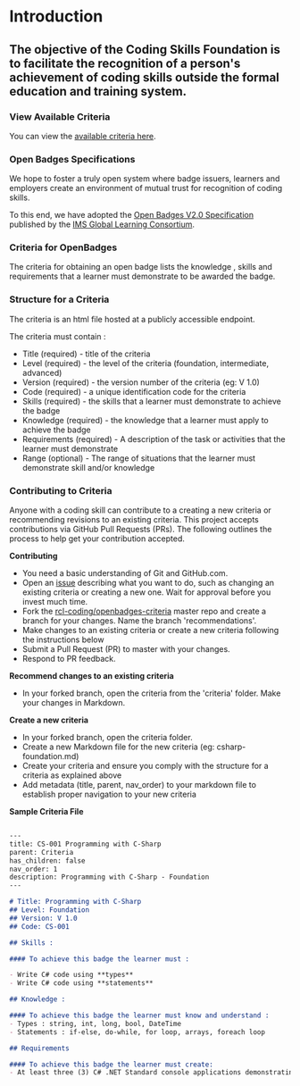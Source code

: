 # Introduction

## The objective of the Coding Skills Foundation is to facilitate the recognition of a person's achievement of coding skills outside the formal education and training system.

### View Available Criteria

You can view the [available criteria here](/openbadges-criteria/criteria/current-criteria.html).

### Open Badges Specifications

We hope to foster a truly open system where badge issuers, learners and employers create an environment of mutual trust for recognition of coding skills.

To this end, we have adopted the [Open Badges V2.0 Specification](https://www.imsglobal.org/sites/default/files/Badges/OBv2p0Final/index.html) published by the [ IMS Global Learning Consortium](https://www.imsglobal.org/).

### Criteria for OpenBadges

The criteria for obtaining an open badge lists the knowledge , skills and requirements that a learner must demonstrate to be awarded the badge.

### Structure for a Criteria 

The criteria is an html file hosted at a publicly accessible endpoint.

The criteria must contain :
- Title (required) - title of the criteria
- Level (required) - the level of the criteria (foundation, intermediate, advanced)
- Version (required) - the version number of the criteria (eg: V 1.0)
- Code (required) - a unique identification code for the criteria 
- Skills (required) - the skills that a learner must demonstrate to achieve the badge
- Knowledge (required) - the knowledge that a learner must apply to achieve the badge
- Requirements (required) - A description of the task or activities that the learner must demonstrate
- Range (optional) - The range of situations that the learner must demonstrate  skill and/or knowledge

### Contributing to Criteria

Anyone with a coding skill can contribute to a creating a new criteria or recommending revisions to an existing criteria. This project accepts contributions via GitHub Pull Requests (PRs). The following outlines the process to help get your contribution accepted.

**Contributing**

- You need a basic understanding of Git and GitHub.com.
- Open an [issue](https://github.com/rcl-coding/openbadges-criteria/issues) describing what you want to do, such as changing an existing criteria or creating a new one. Wait for approval before you invest much time.
- Fork the [rcl-coding/openbadges-criteria](https://github.com/rcl-coding/openbadges-criteria) master repo and create a branch for your changes. Name the branch 'recommendations'.
- Make changes to an existing criteria or create a new criteria following the instructions below
- Submit a Pull Request (PR) to master with your changes.
- Respond to PR feedback.

**Recommend changes to an existing criteria**

- In your forked branch, open the criteria from the 'criteria' folder. Make your changes in Markdown.

**Create a new criteria**
- In your forked branch, open the criteria folder.
- Create a new Markdown file for the new criteria (eg: csharp-foundation.md)
- Create your criteria and ensure you comply with the structure for a criteria as explained above
- Add metadata (title, parent, nav_order) to your markdown file to establish proper navigation to your new criteria

**Sample Criteria File**
```markdown

---
title: CS-001 Programming with C-Sharp
parent: Criteria
has_children: false
nav_order: 1
description: Programming with C-Sharp - Foundation
---

# Title: Programming with C-Sharp
## Level: Foundation
## Version: V 1.0
## Code: CS-001

## Skills :

#### To achieve this badge the learner must :

- Write C# code using **types**
- Write C# code using **statements**

## Knowledge :

#### To achieve this badge the learner must know and understand :
- Types : string, int, long, bool, DateTime 
- Statements : if-else, do-while, for loop, arrays, foreach loop

## Requirements

#### To achieve this badge the learner must create:
- At least three (3) C# .NET Standard console applications demonstrating all the skill and knowledge requirements identified above

```

